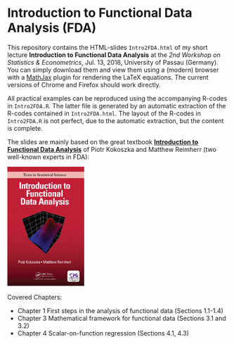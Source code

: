 # Introduction to Functional Data Analysis (FDA)

This repository contains the HTML-slides `Intro2FDA.html` of my short lecture **Introduction to Functional Data Analysis** at the *2nd Workshop on Statistics & Econometrics*, Jul. 13, 2018, University of Passau (Germany). You can simply download them and view them using a (modern) browser with a [MathJax](http://mathjax.org/) plugin for rendering the LaTeX equations. The current versions of Chrome and Firefox should work directly.

All practical examples can be reproduced using the accompanying R-codes in `Intro2FDA.R`. The latter file is generated by an automatic extraction of the R-codes contained in `Intro2FDA.html`. The layout of the R-codes in `Intro2FDA.R` is not perfect, due to the automatic extraction, but the content is complete.

The slides are mainly based on the great textbook [**Introduction to Functional Data Analysis**](https://www.crcpress.com/Introduction-to-Functional-Data-Analysis/Kokoszka-Reimherr/p/book/9781498746342) of Piotr Kokoszka and Matthew Reimherr (two well-known experts in FDA):

<img src="images/IntroFDA_Book.png" width="175px"/>

Covered Chapters: 

 - Chapter 1 First steps in the analysis of functional data (Sections 1.1-1.4)
 - Chapter 3 Mathematical framework for functional data (Sections 3.1 and 3.2)
 - Chapter 4 Scalar-on-function regression (Sections 4.1, 4.3)



